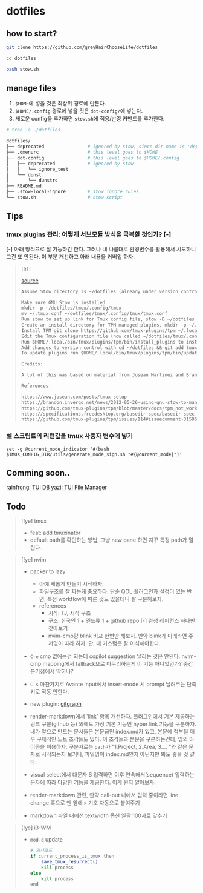 # dotfiles


## how to start?

```bash
git clone https://github.com/greyHairChooseLife/dotfiles

cd dotfiles

bash stow.sh
```


## manage files

1. `$HOME`에 넣을 것은 최상위 경로에 만든다.
2. `$HOME/.config` 경로에 넣을 것은 `dot-config/`에 넣는다.
3. 새로운 config을 추가하면 `stow.sh`에 적용/반영 커맨드를 추가한다.

```bash
# tree -a ~/dotfiles

dotfiles/
├── deprecated                # ignored by stow, since dir name is 'deprecated'. `.stow-local-ignore` rules this
├── .dmenurc                  # this level goes to $HOME
├── dot-config                # this level goes to $HOME/.config
│   ├── deprecated            # ignored by stow
│   │   └── ignore_test       
│   └── dunst
│       └── dunstrc
├── README.md                 
├── .stow-local-ignore        # stow ignore rules
└── stow.sh                   # stow script
```


## Tips

### tmux plugins 관리: 어떻게 서브모듈 방식을 극복할 것인가? [-]

[-] 아래 방식으로 잘 기능하긴 한다. 그러나 내 나름대로 환경변수를 활용해서 시도하니 그건 또
안된다. 이 부분 개선하고 아래 내용을 커버업 하자.

> [!rf]
> 
> [source](https://gitlab.com/-/snippets/3679805)
> ```txt
> Assume Stow directory is ~/dotfiles (already under version control with Git), and you already have a ~/.tmux.conf file
> 
> Make sure GNU Stow is installed
> mkdir -p ~/dotfiles/tmux/.config/tmux
> mv ~/.tmux.conf ~/dotfiles/tmux/.config/tmux/tmux.conf
> Run stow to set up link for Tmux config file, stow -D ~/dotfiles tmux
> Create an install directory for TPM managed plugins, mkdir -p ~/.local/bin/tmux/plugins
> Install TPM git clone https://github.com/tmux-plugins/tpm ~/.local/bin/tmux/plugins/tpm
> Edit the Tmux configuration file (now called ~/dotfiles/tmux/.config/tmux/tmux.conf) and modify to reflect the content below
> Run $HOME/.local/bin/tmux/plugins/tpm/bin/install_plugins to install the plugins.
> Add changes to version control with cd ~/dotfiles && git add tmux && git commit -m "Added Tmux config" && git push
> To update plugins run $HOME/.local/bin/tmux/plugins/tpm/bin/update_plugins all.
> 
> Credits:
> 
> A lot of this was based on material from Josean Martinez and Brandon Invergo. See references below.
> 
> References:
> 
> https://www.josean.com/posts/tmux-setup
> https://brandon.invergo.net/news/2012-05-26-using-gnu-stow-to-manage-your-dotfiles.html
> https://github.com/tmux-plugins/tpm/blob/master/docs/tpm_not_working.md
> https://specifications.freedesktop.org/basedir-spec/basedir-spec-latest.html
> https://github.com/tmux-plugins/tpm/issues/114#issuecomment-315960729
> ```

### 쉘 스크립트의 리턴값을 tmux 사용자 변수에 넣기

```tmux
set -g @current_mode_indicator '#(bash $TMUX_CONFIG_DIR/utils/generate_mode_sign.sh "#{@current_mode}")'
```




## Comming soon..

[rainfrong: TUI DB](https://github.com/achristmascarl/rainfrog)
[yazi: TUI File Manager](https://github.com/sxyazi/yazi)


## Todo


> [!ye] tmux
>
> - feat: add tmuxinator
> - default path를 확인하는 방법, 그냥 new pane 하면 자꾸 특정 path가 열린다.


> [!ye] nvim
>
> - packer to lazy
>   - 아예 새롭게 만들기 시작하자.
>   - 파일구조를 잘 짜는게 중요하다. 단순 QOL 플러그인과 설정이 있는 반면, 특정 workflow에 따른 것도 있을테니 잘 구분해보자.
>   - references
>     - 시작: TJ, 시작 구조
>     - 구조: 한국인 1 + 엔드류 1 + github repo 
>     [-] 완성 레퍼런스 하나만 찾아보기
>     - nvim-cmp랑 blink 비교 한번만 해보자. 만약 blink가 미래라면 주저없이 따라 하자. 단, 내 커스텀은 잘 이식해야한다.
>   
> - `C-e` cmp 없애는건 되는데 copilot suggestion 날리는 것은 안된다. nvim-cmp mapping에서 fallback으로 마무리하는게 이 기능 아니었던가? 중간 분기점에서 막히나?
> - `C-s` 마찬가지로 Avante input에서 insert-mode 시 prompt 날려주는 단축키로 작동 안한다.
> - new plugin: [gitgraph](https://github.com/isakbm/gitgraph.nvim)
> - render-markdown에서 'link' 항목 개선하자. 플러그인에서 기본 제공하는 링크 구분(github 등) 외에도 가장 기본 기능인 hyper link 기능을 구분하자.
>   내가 앞으로 만드는 문서들은 본문급인 index.md가 있고, 본문에 첨부될 매우 구체적인 노트 조각들도 있다. 이 조각들과 본문을 구분하는건데, 앞의 아이콘을 이용하자.
>   구분자로는 `path`가 "1.Project, 2.Area, 3.... "와 같은 문자로 시작되는지 보거나, 파일명이 index.md인지 아닌지만 봐도 좋을 것 같다.
> - visual select에서 대문자 S 입력하면 이후 연속해서(sequence) 입력하는 문자에 따라 다양한 기능을 제공한다. 이게 뭔지 알아보자.
> - render-markdown 관련, 만약 call-out 내에서 입력 중이라면 line change 훅으로 맨 앞에 `>` 기호 자동으로 붙여주기
> - markdown 파일 내에선 textwidth 옵션 일괄 100자로 맞추기


> [!ye] i3-WM
>
> - `mod-q` update
>
>   ```bash
>   # 의사코드
>   if current_process_is_tmux then
>       save_tmux_resurrect()
>       kill process
>   else
>       kill process
>   end
>   ```

